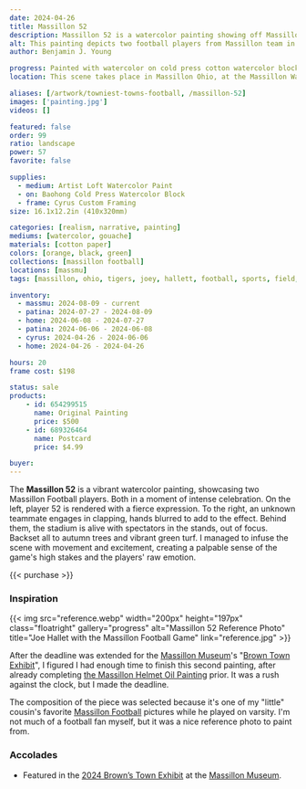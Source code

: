 ```yaml
---
date: 2024-04-26
title: Massillon 52
description: Massillon 52 is a watercolor painting showing off Massillon Football's Joe Hallet, during the Massillon versus McKinnley game.
alt: This painting depicts two football players from Massillon team in the heat of the game, with one poised in a stance of victory or excitement and the other seemingly in motion, against the backdrop of a crowded stadium.
author: Benjamin J. Young

progress: Painted with watercolor on cold press cotton watercolor block. This was my first figure painting while using a reference photo. I freehanded the entire thing (like I do with most of my art), starting with some simple brushstrokes to draw the basic shapes and adjusting as I go. Blocking in some colors at first, and then starting to build the dimensions and details. Very similar to my Andrew Wyeth technique I use for most of my landscape and narrative watercolor paintings.
location: This scene takes place in Massillon Ohio, at the Massillon Washington Highschool Paul Brown Stadium. During one of the Massillon Tigers vs Canton McKinley football games.

aliases: [/artwork/towniest-towns-football, /massillon-52]
images: ['painting.jpg']
videos: []

featured: false
order: 99
ratio: landscape
power: 57
favorite: false

supplies:
  - medium: Artist Loft Watercolor Paint
  - on: Baohong Cold Press Watercolor Block
  - frame: Cyrus Custom Framing
size: 16.1x12.2in (410x320mm)

categories: [realism, narrative, painting]
mediums: [watercolor, gouache]
materials: [cotton paper]
colors: [orange, black, green]
collections: [massillon football]
locations: [massmu]
tags: [massillon, ohio, tigers, joey, hallett, football, sports, field, autumn, team, win, figure, outdoors, crowd, trees]

inventory:
  - massmu: 2024-08-09 - current
  - patina: 2024-07-27 - 2024-08-09
  - home: 2024-06-08 - 2024-07-27
  - patina: 2024-06-06 - 2024-06-08
  - cyrus: 2024-04-26 - 2024-06-06
  - home: 2024-04-26 - 2024-04-26

hours: 20
frame cost: $198

status: sale
products:
    - id: 654299515
      name: Original Painting
      price: $500
    - id: 689326464
      name: Postcard
      price: $4.99

buyer: 
---
```


The **Massillon 52** is a vibrant watercolor painting, showcasing two Massillon Football players. Both in a moment of intense celebration. On the left, player 52 is rendered with a fierce expression. To the right, an unknown teammate engages in clapping, hands blurred to add to the effect. Behind them, the stadium is alive with spectators in the stands, out of focus. Backset all to autumn trees and vibrant green turf. I managed to infuse the scene with movement and excitement, creating a palpable sense of the game's high stakes and the players' raw emotion.

{{< purchase >}}

### Inspiration ###

{{< img src="reference.webp" width="200px" height="197px" class="floatright" gallery="progress" alt="Massillon 52 Reference Photo" title="Joe Hallet with the Massillon Football Game" link="reference.jpg" >}}

After the deadline was extended for the [Massillon Museum](http://massillonmuseum.org/)'s "[Brown Town Exhibit](https://paulbrownmuseum.org/home/special-exhibits/)", I figured I had enough time to finish this second painting, after already completing [the Massillon Helmet Oil Painting](/artwork/massillon-helmet) prior. It was a rush against the clock, but I made the deadline.

The composition of the piece was selected because it's one of my "little" cousin's favorite [Massillon Football](https://massillontigers.com) pictures while he played on varsity. I'm not much of a football fan myself, but it was a nice reference photo to paint from.

### Accolades ###

 * Featured in the [2024 Brown’s Town Exhibit](https://paulbrownmuseum.org/exhibits/detail/browns-town-art-inspired-by-ohios-football-heritage) at the [Massillon Museum](https://massillonmuseum.org/).
